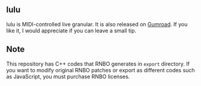 ## lulu

lulu is MIDI-controlled live granular. It is also released on [Gumroad](https://xinisnot.gumroad.com/l/lulu). If you like it, I would appreciate if you can leave a small tip.

## Note

This repository has C++ codes that RNBO generates in `export` directory. If you want to modify original RNBO patches or export as different codes such as JavaScript, you must purchase RNBO licenses.